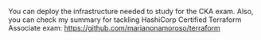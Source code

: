 You can deploy the infrastructure needed to study for the CKA exam. Also, you can check my summary for tackling HashiCorp Certified Terraform Associate exam: https://github.com/marianonamoroso/terraform
